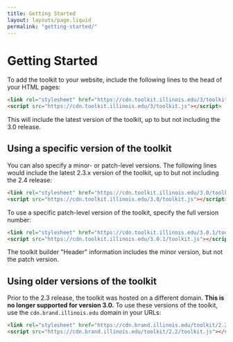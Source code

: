 ```yaml
---
title: Getting Started
layout: layouts/page.liquid
permalink: "getting-started/"
---
```

# Getting Started

To add the toolkit to your website, include the following lines to the head of your HTML pages:

````html
<link rel="stylesheet" href="https://cdn.toolkit.illinois.edu/3/toolkit.css">
<script src="https://cdn.toolkit.illinois.edu/3/toolkit.js"></script>
````

This will include the latest version of the toolkit, up to but not including the 3.0 release.

## Using a specific version of the toolkit

You can also specify a minor- or patch-level versions. The following lines would include the latest 2.3.x version of the toolkit, up to but not including the 2.4 release:

````html
<link rel="stylesheet" href="https://cdn.toolkit.illinois.edu/3.0/toolkit.css">
<script src="https://cdn.toolkit.illinois.edu/3.0/toolkit.js"></script>
````

To use a specific patch-level version of the toolkit, specify the full version number:

````html
<link rel="stylesheet" href="https://cdn.toolkit.illinois.edu/3.0.1/toolkit.css">
<script src="https://cdn.toolkit.illinois.edu/3.0.1/toolkit.js"></script>
````

The toolkit builder "Header" information includes the minor version, but not the patch version. 

## Using older versions of the toolkit

Prior to the 2.3 release, the toolkit was hosted on a different domain. **This is no longer supported for version 3.0.** To use these versions of the toolkit, use the `cdn.brand.illinois.edu` domain in your URLs:

````html
<link rel="stylesheet" href="https://cdn.brand.illinois.edu/toolkit/2.2/toolkit.css">
<script src="https://cdn.brand.illinois.edu/toolkit/2.2/toolkit.js"></script>
````
